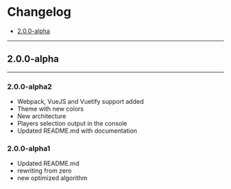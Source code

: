 # Changelog

* [2.0.0-alpha](#2.0.0-alpha)

---

## 2.0.0-alpha

---

### 2.0.0-alpha2

* Webpack, VueJS and Vuetify support added
* Theme with new colors
* New architecture
* Players selection output in the console
* Updated README.md with documentation

### 2.0.0-alpha1

* Updated README.md
* rewriting from zero
* new optimized algorithm
